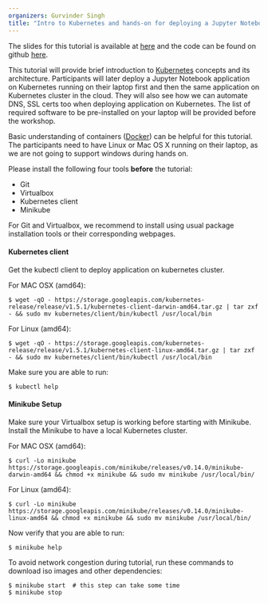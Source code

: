 ```yaml
---
organizers: Gurvinder Singh
title: "Intro to Kubernetes and hands-on for deploying a Jupyter Notebook"
---
```


The slides for this tutorial is available at [here](http://gurvin-slides.paas.uninett.no/kubernetes-neic-20170124.html#1) and the code can be found on github [here](https://github.com/gurvindersingh/k8s-tutorial).

This tutorial will provide brief introduction to
[Kubernetes](http://kubernetes.io) concepts and its architecture. Participants
will later deploy a Jupyter Notebook application on Kubernetes running on their
laptop first and then the same application on Kubernetes cluster in the cloud.
They will also see how we can automate DNS, SSL certs too when deploying
application on Kubernetes. The list of required software to be pre-installed on
your laptop will be provided before the workshop.

Basic understanding of containers ([Docker](https://www.docker.com)) can be
helpful for this tutorial. The participants need to have Linux or Mac OS X
running on their laptop, as we are not going to support windows during hands
on.

Please install the following four tools **before** the tutorial:

- Git
- Virtualbox
- Kubernetes client
- Minikube

For Git and Virtualbox, we recommend to install using usual package
installation tools or their corresponding webpages.


#### Kubernetes client

Get the kubectl client to deploy application on kubernetes cluster.

For MAC OSX (amd64):

```shell
$ wget -qO - https://storage.googleapis.com/kubernetes-release/release/v1.5.1/kubernetes-client-darwin-amd64.tar.gz | tar zxf - && sudo mv kubernetes/client/bin/kubectl /usr/local/bin
```

For Linux (amd64):

```shell
$ wget -qO - https://storage.googleapis.com/kubernetes-release/release/v1.5.1/kubernetes-client-linux-amd64.tar.gz | tar zxf - && sudo mv kubernetes/client/bin/kubectl /usr/local/bin
```

Make sure you are able to run:

```shell
$ kubectl help
```


#### Minikube Setup

Make sure your Virtualbox setup is working before starting with Minikube.
Install the Minikube to have a local Kubernetes cluster.

For MAC OSX (amd64):

```shell
$ curl -Lo minikube https://storage.googleapis.com/minikube/releases/v0.14.0/minikube-darwin-amd64 && chmod +x minikube && sudo mv minikube /usr/local/bin/
```

For Linux (amd64):

```shell
$ curl -Lo minikube https://storage.googleapis.com/minikube/releases/v0.14.0/minikube-linux-amd64 && chmod +x minikube && sudo mv minikube /usr/local/bin/
```

Now verify that you are able to run:

```shell
$ minikube help
```

To avoid network congestion during tutorial, run these commands to download iso images and other dependencies:

```shell
$ minikube start  # this step can take some time
$ minikube stop
```
